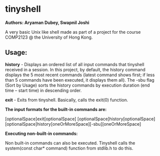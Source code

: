 # tinyshell

**Authors: Aryaman Dubey, Swapnil Joshi**

A very basic Unix like shell made as part of a project for the course COMP2123 @ the University of Hong Kong.


## Usage: ##

**history** - Displays an ordered list of all input commands that tinyshell received in a session. In
this project, by default, the history command displays the 5 most recent commands (latest command shows first; if less than 5 commands have been executed, it displays them all).
The -sbu flag (Sort by Usage) sorts the history commands by execution duration (end time – start time) in descending order. 

**exit** - Exits from tinyshell. Basically, calls the exit(0) function.

**The input formats for the built-in commands are:**

[optionalSpace]exit[optionalSpace]
[optionalSpace]history[optionalSpace]
[optionalSpace]history[oneOrMoreSpace][-sbu][oneOrMoreSpace]

**Executing non-built-in commands:** 

Non built-in commands can also be executed. Tinyshell calls the system(const char* command) function from stdlib.h to do this.
